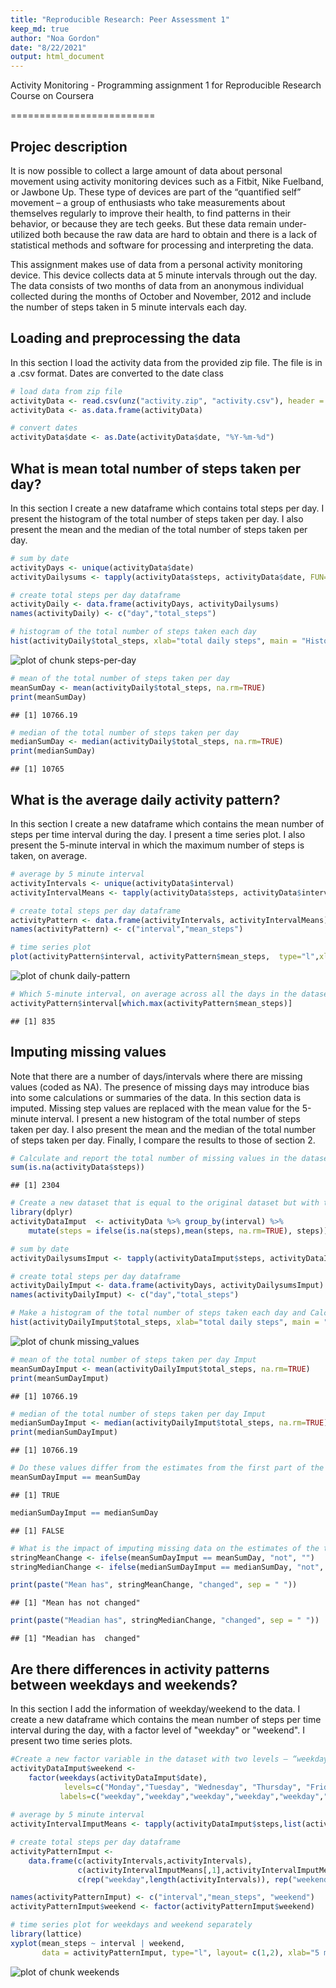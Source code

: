 ```yaml
---
title: "Reproducible Research: Peer Assessment 1"
keep_md: true
author: "Noa Gordon"
date: "8/22/2021"
output: html_document
---
```


Activity Monitoring - Programming assignment 1 for Reproducible Research Course on Coursera

=========================



## Projec description
It is now possible to collect a large amount of data about personal movement using activity monitoring devices such as a Fitbit, Nike Fuelband, or Jawbone Up. These type of devices are part of the “quantified self” movement – a group of enthusiasts who take measurements about themselves regularly to improve their health, to find patterns in their behavior, or because they are tech geeks. But these data remain under-utilized both because the raw data are hard to obtain and there is a lack of statistical methods and software for processing and interpreting the data.

This assignment makes use of data from a personal activity monitoring device. This device collects data at 5 minute intervals through out the day. The data consists of two months of data from an anonymous individual collected during the months of October and November, 2012 and include the number of steps taken in 5 minute intervals each day.

## Loading and preprocessing the data
In this section I load the activity data from the provided zip file. The file is in a .csv format. Dates are converted to the date class

```r
# load data from zip file
activityData <- read.csv(unz("activity.zip", "activity.csv"), header = TRUE, sep = ",") 
activityData <- as.data.frame(activityData)

# convert dates
activityData$date <- as.Date(activityData$date, "%Y-%m-%d")
```

## What is mean total number of steps taken per day?
In this section I create a new dataframe which contains total steps per day. I present the histogram of the total number of steps taken per day. I also present the mean and the median of the total number of steps taken per day.

```r
# sum by date
activityDays <- unique(activityData$date)
activityDailysums <- tapply(activityData$steps, activityData$date, FUN=sum)

# create total steps per day dataframe
activityDaily <- data.frame(activityDays, activityDailysums)
names(activityDaily) <- c("day","total_steps")

# histogram of the total number of steps taken each day
hist(activityDaily$total_steps, xlab="total daily steps", main = "Histogram of total daily steps")
```

![plot of chunk steps-per-day](figure/steps-per-day-1.png)

```r
# mean of the total number of steps taken per day
meanSumDay <- mean(activityDaily$total_steps, na.rm=TRUE)
print(meanSumDay)
```

```
## [1] 10766.19
```

```r
# median of the total number of steps taken per day
medianSumDay <- median(activityDaily$total_steps, na.rm=TRUE)
print(medianSumDay)
```

```
## [1] 10765
```

## What is the average daily activity pattern?
In this section I create a new dataframe which contains the mean number of steps per time interval during the day. I present a time series plot. I also present the 5-minute interval in which the maximum number of steps is taken, on average.

```r
# average by 5 minute interval
activityIntervals <- unique(activityData$interval)
activityIntervalMeans <- tapply(activityData$steps, activityData$interval, FUN=mean, na.rm=TRUE)

# create total steps per day dataframe
activityPattern <- data.frame(activityIntervals, activityIntervalMeans)
names(activityPattern) <- c("interval","mean_steps")

# time series plot
plot(activityPattern$interval, activityPattern$mean_steps,  type="l",xlab="5 minute interval", ylab="mean steps", main = "Time series plot of mean steps by time interval")
```

![plot of chunk daily-pattern](figure/daily-pattern-1.png)

```r
# Which 5-minute interval, on average across all the days in the dataset, contains the maximum number of steps?
activityPattern$interval[which.max(activityPattern$mean_steps)]
```

```
## [1] 835
```

## Imputing missing values
Note that there are a number of days/intervals where there are missing values (coded as NA).
The presence of missing days may introduce bias into some calculations or summaries of the data.
In this section data is imputed. Missing step values are replaced with the mean value for the 5-minute interval. I present a new histogram of the total number of steps taken per day. I also present the mean and the median of the total number of steps taken per day. Finally, I compare the results to those of section 2.

```r
# Calculate and report the total number of missing values in the dataset
sum(is.na(activityData$steps))
```

```
## [1] 2304
```

```r
# Create a new dataset that is equal to the original dataset but with the missing data filled in with time interval mean.
library(dplyr)
activityDataImput  <- activityData %>% group_by(interval) %>% 
    mutate(steps = ifelse(is.na(steps),mean(steps, na.rm=TRUE), steps))

# sum by date
activityDailysumsImput <- tapply(activityDataImput$steps, activityDataImput$date, FUN=sum)

# create total steps per day dataframe
activityDailyImput <- data.frame(activityDays, activityDailysumsImput)
names(activityDailyImput) <- c("day","total_steps")

# Make a histogram of the total number of steps taken each day and Calculate and report the mean and median total number of steps taken per day. 
hist(activityDailyImput$total_steps, xlab="total daily steps", main = "Histogram of total daily steps")
```

![plot of chunk missing_values](figure/missing_values-1.png)

```r
# mean of the total number of steps taken per day Imput
meanSumDayImput <- mean(activityDailyImput$total_steps, na.rm=TRUE)
print(meanSumDayImput)
```

```
## [1] 10766.19
```

```r
# median of the total number of steps taken per day Imput
medianSumDayImput <- median(activityDailyImput$total_steps, na.rm=TRUE)
print(medianSumDayImput)
```

```
## [1] 10766.19
```

```r
# Do these values differ from the estimates from the first part of the assignment?
meanSumDayImput == meanSumDay
```

```
## [1] TRUE
```

```r
medianSumDayImput == medianSumDay
```

```
## [1] FALSE
```

```r
# What is the impact of imputing missing data on the estimates of the total daily number of steps?
stringMeanChange <- ifelse(meanSumDayImput == meanSumDay, "not", "")
stringMedianChange <- ifelse(medianSumDayImput == medianSumDay, "not", "")

print(paste("Mean has", stringMeanChange, "changed", sep = " "))
```

```
## [1] "Mean has not changed"
```

```r
print(paste("Meadian has", stringMedianChange, "changed", sep = " "))
```

```
## [1] "Meadian has  changed"
```


## Are there differences in activity patterns between weekdays and weekends?
In this section I add the information of weekday/weekend to the data. I create a new dataframe which contains the mean number of steps per time interval during the day, with a factor level of "weekday" or "weekend". I present two time series plots.

```r
#Create a new factor variable in the dataset with two levels – “weekday” and “weekend” indicating whether a given date is a weekday or weekend day.
activityDataImput$weekend <- 
    factor(weekdays(activityDataImput$date), 
            levels=c("Monday","Tuesday", "Wednesday", "Thursday", "Friday", "Saturday", "Sunday"),
           labels=c("weekday","weekday","weekday","weekday","weekday","weekend","weekend"))
           
# average by 5 minute interval
activityIntervalImputMeans <- tapply(activityDataImput$steps,list(activityDataImput$interval,activityDataImput$weekend), FUN=mean, na.rm=TRUE)

# create total steps per day dataframe
activityPatternImput <- 
    data.frame(c(activityIntervals,activityIntervals), 
               c(activityIntervalImputMeans[,1],activityIntervalImputMeans[,2]),
               c(rep("weekday",length(activityIntervals)), rep("weekend",length(activityIntervals))))

names(activityPatternImput) <- c("interval","mean_steps", "weekend")
activityPatternImput$weekend <- factor(activityPatternImput$weekend)

# time series plot for weekdays and weekend separately
library(lattice)
xyplot(mean_steps ~ interval | weekend,
       data = activityPatternImput, type="l", layout= c(1,2), xlab="5 minute interval", ylab="mean steps", main = "Time series plot of mean steps by time interval by week day")
```

![plot of chunk weekends](figure/weekends-1.png)
